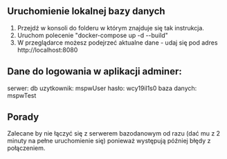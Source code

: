 ## Uruchomienie lokalnej bazy danych
1. Przejdź w konsoli do folderu w którym znajduje się tak instrukcja.
2. Uruchom polecenie "docker-compose up -d --build"
3. W przeglądarce możesz podejrzeć aktualne dane - udaj się pod adres http://localhost:8080

## Dane do logowania w aplikacji adminer:
serwer: db
uzytkownik: mspwUser
hasło: wcy19il1s0
baza danych: mspwTest

## Porady
Zalecane by nie łączyć się z serwerem bazodanowym od razu (dać mu z 2 minuty na pełne uruchomienie się) ponieważ występują później błędy z połączeniem.
